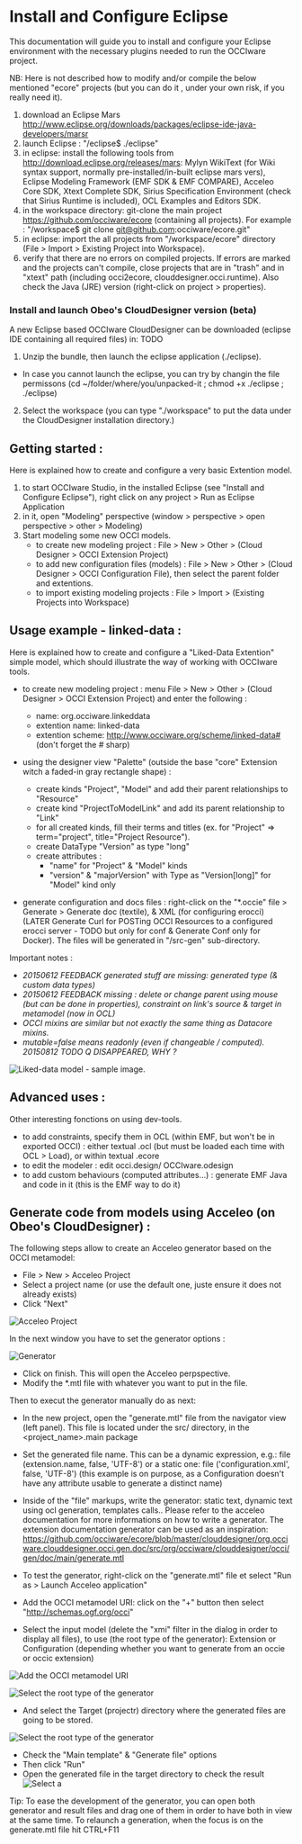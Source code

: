 Install and Configure Eclipse
=============================
This documentation will guide you to install and configure your Eclipse environment with the necessary plugins needed to run the OCCIware project.

NB: Here is not described how to modify and/or compile the below mentioned "ecore" projects (but you can do it , under your own risk, if you really need it).

1. download an Eclipse Mars http://www.eclipse.org/downloads/packages/eclipse-ide-java-developers/marsr 
2. launch Eclipse : "/eclipse$ ./eclipse"
3. in eclipse: install the following tools from http://download.eclipse.org/releases/mars: Mylyn WikiText (for Wiki syntax support, normally pre-installed/in-built eclipse mars vers), Eclipse Modeling Framework (EMF SDK & EMF COMPARE), Acceleo Core SDK, Xtext Complete SDK, Sirius Specification Environment (check that Sirius Runtime is included), OCL Examples and Editors SDK.
4. in the workspace directory: git-clone the main project https://github.com/occiware/ecore (containing all projects). For example : "/workspace$ git clone git@github.com:occiware/ecore.git"
5. in eclipse: import the all projects from "/workspace/ecore" directory (File > Import > Existing Project into Workspace).
6. verify that there are no errors on compiled projects. If errors are marked and the projects can't compile, close projects that are in "trash" and in "xtext" path (including occi2ecore, clouddesigner.occi.runtime). Also check the Java (JRE) version (right-click on project > properties).

### Install and launch Obeo's CloudDesigner version (beta)

A new Eclipse based OCCIware CloudDesigner can be downloaded (eclipse IDE containing all required files) in: TODO

1. Unzip the bundle, then launch the eclipse application (./eclipse).
  - In case you cannot launch the eclipse, you can try by changin the file permissons (cd ~/folder/where/you/unpacked-it ; chmod +x ./eclipse ; ./eclipse)
2. Select the workspace (you can type "./workspace" to put the data under the CloudDesigner installation directory.)

Getting started :
-----------------
Here is explained how to create and configure a very basic Extention model.

1. to start OCCIware Studio, in the installed Eclipse (see "Install and Configure Eclipse"), right click on any project > Run as Eclipse Application
2. in it, open "Modeling" perspective (window > perspective > open perspective > other > Modeling)
3. Start modeling some new OCCI models.
   - to create new modeling project : File > New > Other > (Cloud Designer > OCCI Extension Project)
   - to add new configuration files (models) : File > New > Other > (Cloud Designer > OCCI Configuration File), then select the parent folder and extentions. 
   - to import existing modeling projects : File > Import > (Existing Projects into Workspace)



Usage example - linked-data :
------------------------------
Here is explained how to create and configure a "Liked-Data Extention" simple model, which should illustrate the way of working with OCCIware tools.

* to create new modeling project : menu File > New > Other > (Cloud Designer > OCCI Extension Project) and enter the following :
    - name: org.occiware.linkeddata
    - extention name: linked-data
    - extention scheme: http://www.occiware.org/scheme/linked-data# (don't forget the # sharp)

* using the designer view "Palette" (outside the base "core" Extension witch a faded-in gray rectangle shape) :
  * create kinds "Project", "Model" and add their parent relationships to "Resource"
  * create kind  "ProjectToModelLink" and add its parent relationship to "Link"
  * for all created kinds, fill their terms and titles (ex. for "Project" => term="project", title="Project Resource").
  * create DataType "Version" as type "long" 
  * create attributes :
    - "name" for "Project" & "Model" kinds
    - "version" & "majorVersion" with Type as "Version[long]" for "Model" kind only
* generate configuration and docs files : right-click on the "*.occie" file > Generate > Generate doc (textile), & XML (for configuring erocci) (LATER Generate Curl for POSTing OCCI Resources to a configured erocci server - TODO but only for conf & Generate Conf only for Docker). The files will be generated in "/src-gen" sub-directory.

Important notes : 
  * *20150612 FEEDBACK generated stuff are missing: generated type (& custom data types)*
  * *20150612 FEEDBACK missing : delete or change parent using mouse (but can be done in properties), constraint on link's source & target in metamodel (now in OCL)*
  * *OCCI mixins are similar but not exactly the same thing as Datacore mixins.*
  * *mutable=false means readonly (even if changeable / computed). 20150812 TODO Q DISAPPEARED, WHY ?*

![Liked-data model - sample image.](/eclipse/images/linked-data.png)

Advanced uses :
---------------
Other interesting fonctions on using dev-tools.

* to add constraints, specify them in OCL (within EMF, but won't be in exported OCCI) : either textual .ocl (but must be loaded each time with OCL > Load), or within textual .ecore
* to edit the modeler : edit occi.design/ OCCIware.odesign
* to add custom behaviours (computed attributes...) : generate EMF Java and code in it (this is the EMF way to do it)

Generate code from models using Acceleo (on Obeo's CloudDesigner) :
-----------------------------------------
The following steps allow to create an Acceleo generator based on the OCCI metamodel:
- File > New > Acceleo Project
- Select a project name (or use the default one, juste ensure it does not already exists)
- Click "Next"

![Acceleo Project](/eclipse/images/generator1.png)

In the next window you have to set the generator options :

![Generator](/eclipse/images/generator2.png)

- Click on finish. This will open the Acceleo perpspective.
- Modify the *.mtl file with whatever you want to put in the file.

Then to execut the generator manually do as next:
- In the new project, open the "generate.mtl" file from the navigator view (left panel). This file is located under the src/ directory, in the <project_name>.main package
- Set the generated file name. This can be a dynamic expression, e.g.:
	file (extension.name, false, 'UTF-8')
	or a static one:
	file ('configuration.xml', false, 'UTF-8')
 (this example is on purpose, as a Configuration doesn't have any attribute usable to generate a distinct name)
- Inside of the "file" markups, write the generator: static text, dynamic text using ocl generation, templates calls.. 
	Please refer to the acceleo documentation for more informations on how to write a generator.
	The extension documentation generator can be used as an inspiration: https://github.com/occiware/ecore/blob/master/clouddesigner/org.occiware.clouddesigner.occi.gen.doc/src/org/occiware/clouddesigner/occi/gen/doc/main/generate.mtl

- To test the generator, right-click on the "generate.mtl" file et select "Run as > Launch Acceleo application"
- Add the OCCI metamodel URI: click on the "+" button then select "http://schemas.ogf.org/occi"
- Select the input model (delete the "xmi" filter in the dialog in order to display all files), to use (the root type of the generator): Extension or Configuration (depending whether you want to generate from an occie or occic extension)

![Add the OCCI metamodel URI](/eclipse/images/generator3.png)

![Select the root type of the generator](/eclipse/images/generator4.png)

- And select the Target (projectr) directory where the generated files are going to be stored.

![Select the root type of the generator](/eclipse/images/generator5.png)

- Check the "Main template" & "Generate file" options
- Then click "Run"
- Open the generated file in the target directory to check the result
![Select a](/eclipse/images/generator6.png)

Tip: To ease the development of the generator, you can open both generator and result files and drag one of them in order to have both in view at the same time.
To relaunch a generation, when the focus is on the generate.mtl file hit CTRL+F11 
